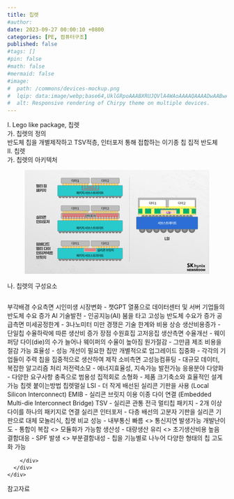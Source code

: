 ```yaml
---
title: 칩렛
#author: 
date: 2023-09-27 00:00:10 +0800
categories: [PE, 컴퓨터구조]
published: false
#tags: []
#pin: false
#math: false
#mermaid: false
#image:
#  path: /commons/devices-mockup.png
#  lqip: data:image/webp;base64,UklGRpoAAABXRUJQVlA4WAoAAAAQAAAADwAABwAAQUxQSDIAAAARL0AmbZurmr57yyIiqE8oiG0bejIYEQTgqiDA9vqnsUSI6H+oAERp2HZ65qP/VIAWAFZQOCBCAAAA8AEAnQEqEAAIAAVAfCWkAALp8sF8rgRgAP7o9FDvMCkMde9PK7euH5M1m6VWoDXf2FkP3BqV0ZYbO6NA/VFIAAAA
#  alt: Responsive rendering of Chirpy theme on multiple devices.
---
```


<div class="post-wrap">
  <div class="para">
    <div class="para-title">
      I. Lego like package, 칩렛
    </div>
    <div class="para-cntnt">
      <div class="para">
        <div class="para-title">
          가. 칩렛의 정의
        </div>
        <div class="para-cntnt">
            반도체 칩을 개별제작하고 TSV적층, 인터포저 통해 접합하는 이기종 칩 집적 반도체
        </div>
      </div>
    </div>
  </div>
  
  <div class="para">
    <div class="para-title">
      II. 칩렛
    </div>
    <div class="para-cntnt">
      <div class="para">
        <div class="para-title">
          가. 칩렛의 아키텍처
        </div>
        <div class="para-cntnt">
          <figure class="post-figure">
            <img src="/assets/img/posts/칩렛.png" alt="칩렛">
<!--            <figcaption>Source: Unveiling the Metaverse: Exploring Emerging Trends, Multifaceted Perspectives, and Future Challenges</figcaption>-->
          </figure>
        </div>
      </div>
      <div class="para">
        <div class="para-title">
          나. 칩렛의 구성요소
        </div>
        <div class="para-cntnt">
          <table class="post-table">
          </table>
          부각배경 
  수요측면 시인미생
    시장변화 - 챗GPT 열풍으로 데이터센터 및 서버 기업들의 반도체 수요 증가 
    AI 기술발전 - 인공지능(AI) 붐을 타고 고성능 반도체 수요가 증가 
  공급측면
    미세공정한계 - 3나노미터 미만 경쟁은 기술 한계와 비용 상승
    생산비용증가 - 단일칩 수율하락에 따른 생산비 증가
장점 수원효집 고저응집
  생산측면 
    수율개선 - 웨이퍼당 다이(die)의 수가 늘어나 웨이퍼의 수율이 높아짐
    원가절감 - 그만큼 제조 비용을 절감 가능
    효율성 - 성능 개선이 필요한 칩만 개별적으로 업그레이드
    집중화 - 각각의 기업들이 주력 칩을 집중적으로 생산하여 제작
  소비측면 
    고성능컴퓨팅 - 대규모 데이터, 복잡한 알고리즘 처리
    저전력소모 - 에너지효율성, 지속가능 발전가능
    응용분야 다양화 - 다양한 요구사항 충족으로 범용성
    집적회로 소형화 - 제품 크기축소와 효율적인 설계 가능
칩렛 붙이는방법 칩렛멀실
  LSI - 더 작게 배선된 실리콘 기판을 사용 (Local Silicon Interconnect)
  EMIB - 실리콘 브릿지 이용 이종 다이 연결 (Embedded Multi-die Interconnect Bridge)
  TSV - 실리콘 관통 전극
  멀티칩 패키지 - 2개 이상 다이를 하나의 패키지로 연결
  실리콘 인터포저 - 다층 배선의 고분자 기판을 실리콘 기판으로 대체
모놀리식, 칩렛 비교
  성능 - 내부통신 빠름 &lt;&gt; 통신지연 발생가능
  개발난이도 - 통합이 복잡 &lt;&gt; 모듈화가 가능함
  생산성 - 대량생산 유리 &lt;&gt; 초기생산비용 높음
  결함대응 - SPF 발생 &lt;&gt; 부분결함내성
- 칩을 기능별로 나누어 다양한 형태의 칩 고도화 가능

        </div>
      </div>
    </div>
  </div>

  <div class="refr-wrap">
    <div class="refr-title">
        참고자료
    </div>
    <ol class="refr-list">
    <!--    <li>(나현식, 최대선) <a target="_blank" href="https://scienceon.kisti.re.kr/commons/util/originalView.do?cn=JAKO202225948430499&oCn=JAKO202225948430499&dbt=JAKO&journal=NJOU00291864">메타버스 보안 위협 요소 및 대응 방안 검토</a></li>-->
    <!--    <li>(M. Uddin, S. Manickam, H. Ullah, M. Obaidat and A. Dandoush) <a target="_blank" href="https://ieeexplore.ieee.org/abstract/document/10138386">Unveiling the Metaverse: Exploring Emerging Trends, Multifaceted Perspectives, and Future Challenges</a></li>-->
    </ol>
  </div>
</div>
